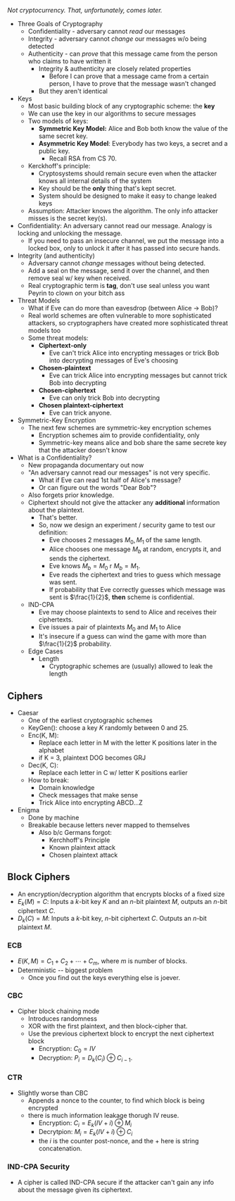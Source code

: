 *Not cryptocurrency. That, unfortunately, comes later.*
* Three Goals of Cryptography
	* Confidentiality - adversary cannot *read* our messages
	* Integrity - adversary cannot *change* our messages w/o being detected
	* Authenticity - can *prove* that this message came from the person who claims to have written it
		* Integrity & authenticity are closely related properties
			* Before I can prove that a message came from a certain person, I have to prove that the message wasn't changed
		* But they aren't identical
* Keys
	* Most basic building block of any cryptographic scheme: the **key**
	* We can use the key in our algorithms to secure messages
	* Two models of keys:
		* **Symmetric Key Model:** Alice and Bob both know the value of the same secret key.
		* **Asymmetric Key Model**: Everybody has two keys, a secret and a public key.
			* Recall RSA from CS 70.
	* Kerckhoff's principle:
		* Cryptosystems should remain secure even when the attacker knows all internal details of the system
		* Key should be the **only** thing that's kept secret.
		* System should be designed to make it easy to change leaked keys
	* Assumption: Attacker knows the algorithm. The only info attacker misses is the secret key(s).
* Confidentiality: An adversary cannot read our message. Analogy is locking and unlocking the message.
	* If you need to pass an insecure channel, we put the message into a locked box, only to unlock it after it has passed into secure hands.
* Integrity (and authenticity)
	* Adversary cannot *change* messages without being detected.
	* Add a seal on the message, send it over the channel, and then remove seal w/ key when received.
	* Real cryptographic term is **tag**, don't use seal unless you want Peyrin to clown on your bitch ass
* Threat Models
	* What if Eve can do more than eavesdrop (between Alice -> Bob)?
	* Real world schemes are often vulnerable to more sophisticated attackers, so cryptographers have created more sophisticated threat models too
	* Some threat models:
		* **Ciphertext-only**
			* Eve can't trick Alice into encrypting messages or trick Bob into decrypting messages of Eve's choosing
		* **Chosen-plaintext**
			* Eve can trick Alice into encrypting messages but cannot trick Bob into decrypting
		* **Chosen-ciphertext**
			* Eve can only trick Bob into decrypting
		* **Chosen plaintext-ciphertext**
			* Eve can trick anyone.
* Symmetric-Key Encryption
	* The next few schemes are symmetric-key encryption schemes
		* Encryption schemes aim to provide confidentiality, only
		* Symmetric-key means alice and bob share the same secrete key that the attacker doesn't know
* What is a Confidentiality?
	* New propaganda documentary out now
	* "An adversary cannot read our messages" is not very specific.
		* What if Eve can read 1st half of Alice's message?
		* Or can figure out the words "Dear Bob"?
	* Also forgets prior knowledge.
	* Ciphertext should not give the attacker any **additional** information about the plaintext.
		* That's better.
		* So, now we design an experiment / security game to test our definition:
			* Eve chooses 2 messages $M_0, M_1$ of the same length.
			* Alice chooses one message $M_b$ at random, encrypts it, and sends the ciphertext.
			* Eve knows $M_b = M_0$ r $M_b = M_1$.
			* Eve reads the ciphertext and tries to guess which message was sent.
			* If probability that Eve correctly guesses which message was sent is $\frac{1}{2}$, **then** scheme is confidential.
	* IND-CPA
		* Eve may choose plaintexts to send to Alice and receives their ciphertexts.
		* Eve issues a pair of plaintexts $M_0$ and $M_1$ to Alice
		* It's insecure if a guess can wind the game with more than $\frac{1}{2}$ probability.
	* Edge Cases
		* Length
			* Cryptographic schemes are (usually) allowed to leak the length
## Ciphers
* Caesar
	* One of the earliest cryptographic schemes 
	* KeyGen(): choose a key $K$ randomly between 0 and 25.
	* Enc(K, M):
		* Replace each letter in M with the letter K positions later in the alphabet
		* if K = 3, plaintext DOG becomes GRJ
	* Dec(K, C):
		* Replace each letter in C w/ letter K positions earlier
	* How to break:
		* Domain knowledge
		* Check messages that make sense
		* Trick Alice into encrypting ABCD...Z
* Enigma
	* Done by machine
	* Breakable because letters never mapped to themselves
		* Also b/c Germans forgot:
			* Kerchhoff's Principle
			* Known plaintext attack
			* Chosen plaintext attack

## Block Ciphers
* An encryption/decryption algorithm that encrypts blocks of a fixed size
* $E_k(M) = C$: Inputs a $k$-bit key $K$ and an $n$-bit plaintext $M$, outputs an $n$-bit ciphertext $C$.
* $D_k(C) = M$: Inputs a $k$-bit key, $n$-bit ciphertext $C$. Outputs an $n$-bit plaintext $M$.

### ECB
* $E(K, M) = C_1 + C_2 + \cdots + C_m$, where $m$ is number of blocks.
* Deterministic -- biggest problem
    * Once you find out the keys everything else is joever.

### CBC
* Cipher block chaining mode
    * Introduces randomness
    * XOR with the first plaintext, and then block-cipher that.
    * Use the previous ciphertext block to encrypt the next ciphertext block
        * Encryption: $C_0 = IV$
        * Decryption: $P_i = D_k(C_i) \oplus C_{i-1}$.

### CTR
* Slightly worse than CBC
    * Appends a nonce to the counter, to find which block is being encrypted
    * there is much information leakage thorugh IV reuse.
        * Encryption: $C_i = E_k(IV + i) \oplus M_i$
        * Decrytpion: $M_i = E_k(IV + i) \oplus C_i$
        * the $i$ is the counter post-nonce, and the $+$ here is string concatenation.

### IND-CPA Security
* A cipher is called IND-CPA secure if the attacker can't gain any info about the message given its ciphertext.

